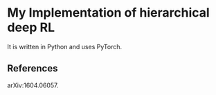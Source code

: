 # My Implementation of hierarchical deep RL
It is written in Python and uses PyTorch.

## References
arXiv:1604.06057.
